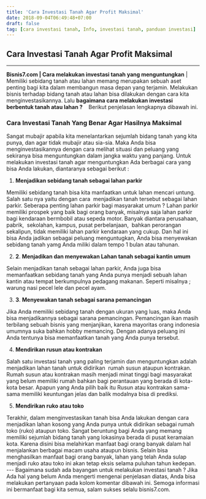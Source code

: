 ```yaml
---
title: 'Cara Investasi Tanah Agar Profit Maksimal'
date: 2018-09-04T06:49:48+07:00
draft: false
tag: [cara investasi tanah, Info, investasi tanah, panduan investasi]
---
```

## Cara Investasi Tanah Agar Profit Maksimal
----

**Bisnis7.com | Cara melakukan investasi tanah yang menguntungkan** | Memiliki sebidang tanah atau lahan memang merupakan sebuah aset penting bagi kita dalam membangun masa depan yang terjamin. Melakukan bisnis terhadap bidang tanah atau lahan bisa dilakukan dengan cara kita menginvestasikannya. Lalu **bagaimana cara melakukan investasi berbentuk tanah atau lahan ?**    Berikut penjelasan lengkapnya dibawah ini.

### Cara Investasi Tanah Yang Benar Agar Hasilnya Maksimal

Sangat mubajir apabila kita menelantarkan sejumlah bidang tanah yang kita punya, dan agar tidak mubajir atau sia-sia. Maka Anda bisa menginvestasikannya dengan cara melihat situasi dan peluang yang sekiranya bisa menguntungkan dalam jangka waktu yang panjang. Untuk melakukan investasi tanah agar menguntungkan Ada berbagai cara yang bisa Anda lakukan, diantaranya sebagai berikut :

1.  **Menjadikan sebidang tanah sebagai lahan parkir**

Memiliki sebidang tanah bisa kita manfaatkan untuk lahan mencari untung. Salah satu nya yaitu dengan cara  menjadikan tanah tersebut sebagai lahan parkir. Seberapa penting lahan parkir bagi masyarakat umum ? Lahan parkir memiliki prospek yang baik bagi orang banyak, misalnya saja lahan parkir bagi kendaraan bermbobil atau sepeda motor. Banyak diantara perusahaan, pabrik,  sekolahan, kampus, pusat perbelanjaan,  bahkan perorangan sekalipun, tidak memiliki lahan parkir kendaraan yang cukup. Dan hal ini bisa Anda jadikan sebagai peluang menguntugkan, Anda bisa menyewakan sebidang tanah yamg Anda miliki dalam tempo 1 bulan atau tahunan.

2.  **2**. **Menjadikan dan menyewakan Lahan tanah sebagai kantin umum**

Selain menjadikan tanah sebagai lahan parkir, Anda juga bisa memanfaatkan sebidang tanah yang Anda punya menjadi sebuah lahan kantin atau tempat berkumpulnya pedagang makanan. Seperti misalnya ; warung nasi pecel lele dan pecel ayam.

3.  **3**. **Menyewakan tanah sebagai sarana pemancingan**

Jika Anda memiliki sebidang tanah dengan ukuran yang luas, maka Anda bisa menjadikannya sebagai sarana pemancingan. Pemancingan ikan masih terbilang sebuah bisnis yang menjanjikan, karena mayoritas orang indonesia umumnya suka bahkan hobby memancing. Dengan adanya peluang ini Anda tentunya bisa memanfaatkan tanah yang Anda punya tersebut.

4.  **Mendirikan rusun atau kontrakan**

Salah satu investasi tanah yang paling terjamin dan menguntungkan adalah menjadikan lahan tanah untuk didirikan  rumah susun ataupun kontrakan. Rumah susun atau kontrakan masih menjadi minat tinggi bagi masyarakat yang belum memiliki rumah bahkan bagi perantauan yang berada di kota-kota besar. Apapun yang Anda pilih baik itu Rusun atau kontrakan sama-sama memiliki keuntungan jelas dan balik modalnya bisa di prediksi.

5.  **Mendirikan ruko atau toko**

Terakhir, dalam menginvestasikan tanah bisa Anda lakukan dengan cara menjadikan lahan kosong yang Anda punya untuk didirikan sebagai rumah toko (ruko) ataupun toko. Sangat beruntung bagi Anda yang memang memiliki sejumlah bidang tanah yang lokasinya berada di pusat keramaian kota. Karena disini bisa melahirkan manfaat bagi orang banyak dalam hal menjalankan berbagai macam usaha ataupun bisnis. Selain bisa menghasilkan manfaat bagi orang banyak, lahan yang telah Anda sulap menjadi ruko atau toko ini akan tetap eksis selama puluhan tahun kedepan. --- Bagaimana sudah ada bayangan untuk melakukan investasi tanah ? Jika Ada hal yang belum Anda mengerti mengenai penjelasan diatas, Anda bisa melakukan pertanyaan pada kolom komentar dibawah ini. Semoga informasi ini bermanfaat bagi kita semua, salam sukses selalu bisnis7.com.